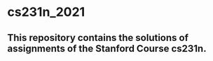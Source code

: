 # cs231n_2021

## This repository contains the solutions of assignments of the Stanford Course cs231n.
